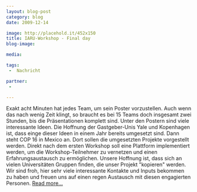 ```yaml
---
layout: blog-post
category: blog
date: 2009-12-14

image: http://placehold.it/452x150
title: IARU-Workshop - Final day 
blog-image:  

media: 

tags:
 -  Nachricht

partner:
 -  

---
```


 Exakt acht Minuten hat jedes Team, um sein Poster vorzustellen. Auch wenn das nach wenig Zeit klingt, so braucht es bei 15 Teams doch insgesamt zwei Stunden, bis die Präsentationen komplett sind. Unter den Postern sind viele interessante Ideen. Die Hoffnung der Gastgeber-Unis Yale und Kopenhagen ist, dass einge dieser Ideen in einem Jahr bereits umgesetzt sind. Dann steht COP 16 in Mexico an. Dort sollen die umgesetzten Projekte vorgestellt werden. Direkt nach dem ersten Workshop soll eine Plattform implementiert werden, um die Workshop-Teilnehmer zu vernetzen und einen Erfahrungsaustausch zu ermöglichen. Unsere Hoffnung ist, dass sich an vielen Universitäten Gruppen finden, die unser Projekt "kopieren" werden. Wir sind froh, hier sehr viele interessante Kontakte und Inputs bekommen zu haben und freuen uns auf einen regen Austausch mit diesen engagierten Personen. 
[Read more...][1]
 
[1]: x

 
